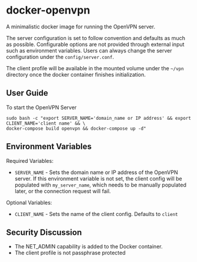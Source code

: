 # docker-openvpn
A minimalistic docker image for running the OpenVPN server.

The server configuration is set to follow convention and defaults as much as possible. Configurable options are not provided through external input such as environment variables. Users can always change the server configuration under the `config/server.conf`.

The client profile will be available in the mounted volume under the `~/vpn` directory once the docker container finishes initialization.


## User Guide
To start the OpenVPN Server
```
sudo bash -c "export SERVER_NAME='domain_name or IP address' && export CLIENT_NAME='client name' && \
docker-compose build openvpn && docker-compose up -d"
```


## Environment Variables
Required Variables:
- `SERVER_NAME` - Sets the domain name or IP address of the OpenVPN server. If this environment variable is not set, the client config will be populated with `my_server_name`, which needs to be manually populated later, or the connection request will fail.

Optional Variables:
- `CLIENT_NAME` - Sets the name of the client config. Defaults to `client`


## Security Discussion
- The NET_ADMIN capability is added to the Docker container.
- The client profile is not passphrase protected
